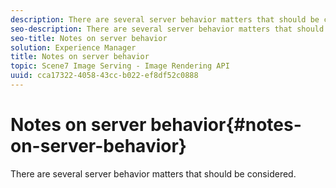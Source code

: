 ```yaml
---
description: There are several server behavior matters that should be considered.
seo-description: There are several server behavior matters that should be considered.
seo-title: Notes on server behavior
solution: Experience Manager
title: Notes on server behavior
topic: Scene7 Image Serving - Image Rendering API
uuid: cca17322-4058-43cc-b022-ef8df52c0888
---
```


# Notes on server behavior{#notes-on-server-behavior}

There are several server behavior matters that should be considered.

